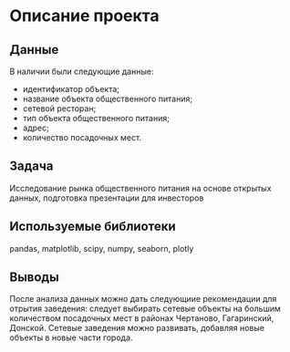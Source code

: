 # Описание проекта
## Данные
В наличии были следующие данные:
* идентификатор объекта;
* название объекта общественного питания;
* сетевой ресторан;
* тип объекта общественного питания;
* адрес;
* количество посадочных мест.
## Задача
Исследование рынка общественного питания на основе открытых данных, подготовка презентации для инвесторов
## Используемые библиотеки
pandas, matplotlib, scipy, numpy, seaborn, plotly
## Выводы 
После анализа данных можно дать следующиие рекомендации для отрытия заведения: следует выбирать сетевые объекты на большим количеством посадочных мест в районах Чертаново, Гагаринский, Донской. Сетевые заведения можно развивать, добавляя новые объекты в новые части города.
